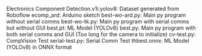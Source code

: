Electronics Component Detection.v1i.yolov8: Dataset generated from Roboflow
ecomp_ard: Arduino sketch
best-wo-ard.py: Main py program without serial comms
best-wo-tk.py: Main py program with serial comms but without GUI
best.pt: ML Model (YOLOv8)
best.py: Main py program with both serial comms and GUI (Too long for the camera to initialize)
cv-test.py: CompVision Test
serial-test.py: Serial Comm Test
thbest.onnx: ML Model (YOLOv8) in ONNX format
